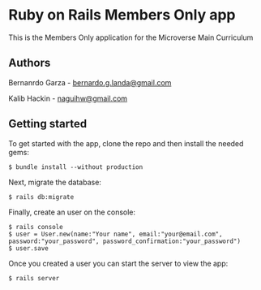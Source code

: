 # Ruby on Rails Members Only app

This is the Members Only application for the Microverse Main Curriculum

## Authors
Bernanrdo Garza - bernardo.g.landa@gmail.com

Kalib Hackin - naguihw@gmail.com


## Getting started

To get started with the app, clone the repo and then install the needed gems:

```
$ bundle install --without production
```

Next, migrate the database:

```
$ rails db:migrate
```

Finally, create an user on the console:

```
$ rails console
$ user = User.new(name:"Your name", email:"your@email.com", password:"your_password", password_confirmation:"your_password")
$ user.save

```

Once you created a user you can start the server to view the app:

```
$ rails server
```
